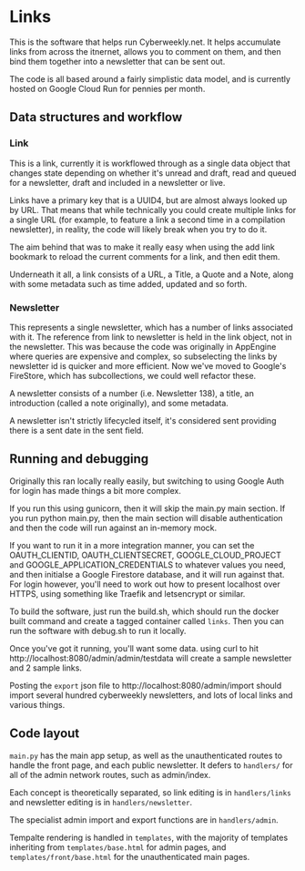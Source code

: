 # Links

This is the software that helps run Cyberweekly.net.  It helps accumulate links from across the itnernet, allows you to comment on them, and then bind them together into a newsletter that can be sent out.

The code is all based around a fairly simplistic data model, and is currently hosted on Google Cloud Run for pennies per month.



## Data structures and workflow

### Link

This is a link, currently it is workflowed through as a single data object that changes state depending on whether it's unread and draft, read and queued for a newsletter, draft and included in a newsletter or live.

Links have a primary key that is a UUID4, but are almost always looked up by URL.  That means that while technically you could create multiple links for a single URL (for example, to feature a link a second time in a compilation newsletter), in reality, the code will likely break when you try to do it.

The aim behind that was to make it really easy when using the add link bookmark to reload the current comments for a link, and then edit them.

Underneath it all, a link consists of a URL, a Title, a Quote and a Note, along with some metadata such as time added, updated and so forth.

### Newsletter

This represents a single newsletter, which has a number of links associated with it.
The reference from link to newsletter is held in the link object, not in the newsletter. This was because the code was originally in AppEngine where queries are expensive and complex, so subselecting the links by newsletter id is quicker and more efficient. 
Now we've moved to Google's FireStore, which has subcollections, we could well refactor these.

A newsletter consists of a number (i.e. Newsletter 138), a title, an introduction (called a note originally), and some metadata.

A newsletter isn't strictly lifecycled itself, it's considered sent providing there is a sent date in the sent field.

## Running and debugging

Originally this ran locally really easily, but switching to using Google Auth for login has made things a bit more complex.

If you run this using gunicorn, then it will skip the main.py main section.  If you run python main.py, then the main section will disable authentication and then the code will run against an in-memory mock.

If you want to run it in a more integration manner, you can set the OAUTH_CLIENTID, OAUTH_CLIENTSECRET, GOOGLE_CLOUD_PROJECT and GOOGLE_APPLICATION_CREDENTIALS to whatever values you need, and then initialse a Google Firestore database, and it will run against that.  For login however, you'll need to work out how to present localhost over HTTPS, using something like Traefik and letsencrypt or similar.

To build the software, just run the build.sh, which should run the docker built command and create a tagged container called `links`.  Then you can run the software with debug.sh to run it locally.

Once you've got it running, you'll want some data.  using curl to hit http://localhost:8080/admin/admin/testdata will create a sample newsletter and 2 sample links.

Posting the `export` json file to http://localhost:8080/admin/import should import several hundred cyberweekly newsletters, and lots of local links and various things.

## Code layout

`main.py` has the main app setup, as well as the unauthenticated routes to handle the front page, and each public newsletter.
It defers to `handlers/` for all of the admin network routes, such as admin/index.

Each concept is theoretically separated, so link editing is in `handlers/links` and newsletter editing is in `handlers/newsletter`.

The specialist admin import and export functions are in `handlers/admin`.

Tempalte rendering is handled in `templates`, with the majority of templates inheriting from `templates/base.html` for admin pages, and `templates/front/base.html` for the unauthenticated main pages.